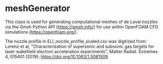 # meshGenerator
This class is used for generating computational meshes of de Laval nozzles via the Gmsh Python API (https://gmsh.info/) for use within OpenFOAM CFD simulations (https://openfoam.org/).

The nozzle profile in ELI_nozzle_profile_scaled.csv was digitized from:
Lorenz et al, "Characterization of supersonic and subsonic gas targets for laser wakefield electron acceleration experiments", Matter Radiat. Extremes 4, 015401 (2019); https://doi.org/10.1063/1.5081509